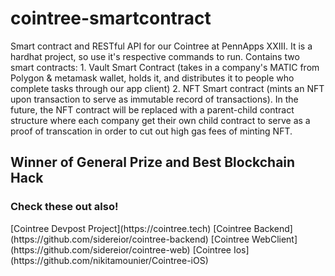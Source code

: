 <h1> cointree-smartcontract </h1>

<p1> Smart contract and RESTful API for our Cointree at PennApps XXIII. It is a hardhat project, so use it's respective commands to run. Contains two smart contracts: 1. Vault Smart Contract (takes in a company's MATIC from Polygon & metamask wallet, holds it, and distributes it to people who complete tasks through our app client) 2. NFT Smart contract (mints an NFT upon transaction to serve as immutable record of transactions). In the future, the NFT contract will be replaced with a parent-child contract structure where each company get their own child contract to serve as a proof of transcation in order to cut out high gas fees of minting NFT.</p1>
<h2>Winner of General Prize and Best Blockchain Hack</h2>

<h3>Check these out also!</h3>
<p3>[Cointree Devpost Project](https://cointree.tech)</p3>
<p4>[Cointree Backend](https://github.com/sidereior/cointree-backend)</p4>
<p5>[Cointree WebClient](https://github.com/sidereior/cointree-web)</p5>
<p6>[Cointree Ios](https://github.com/nikitamounier/Cointree-iOS)</p6>
